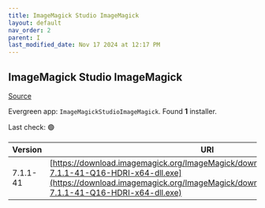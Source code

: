 ```yaml
---
title: ImageMagick Studio ImageMagick
layout: default
nav_order: 2
parent: I
last_modified_date: Nov 17 2024 at 12:17 PM
---
```


## ImageMagick Studio ImageMagick

[Source](https://imagemagick.org/)

Evergreen app: `ImageMagickStudioImageMagick`. Found **1** installer.

Last check: 🟢

| Version  | URI                                                                                                                                                                                                                  |
| -------- | -------------------------------------------------------------------------------------------------------------------------------------------------------------------------------------------------------------------- |
| 7.1.1-41 | [https://download.imagemagick.org/ImageMagick/download/binaries/ImageMagick-7.1.1-41-Q16-HDRI-x64-dll.exe](https://download.imagemagick.org/ImageMagick/download/binaries/ImageMagick-7.1.1-41-Q16-HDRI-x64-dll.exe) |
